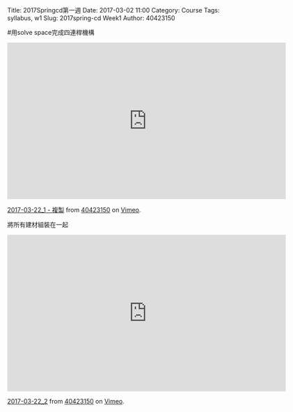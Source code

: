 Title: 2017Springcd第一週
Date: 2017-03-02 11:00
Category: Course
Tags: syllabus, w1
Slug: 2017spring-cd Week1
Author: 40423150

<!-- PELICAN_END_SUMMARY -->
#用solve space完成四連桿機構
<iframe src="https://player.vimeo.com/video/209583563" width="640" height="360" frameborder="0" webkitallowfullscreen mozallowfullscreen allowfullscreen></iframe>
<p><a href="https://vimeo.com/209583563">2017-03-22_1 - 複製</a> from <a href="https://vimeo.com/user44209237">40423150</a> on <a href="https://vimeo.com">Vimeo</a>.</p>

將所有建材組裝在一起
<iframe src="https://player.vimeo.com/video/209583382" width="640" height="360" frameborder="0" webkitallowfullscreen mozallowfullscreen allowfullscreen></iframe>
<p><a href="https://vimeo.com/209583382">2017-03-22_2</a> from <a href="https://vimeo.com/user44209237">40423150</a> on <a href="https://vimeo.com">Vimeo</a>.</p>
